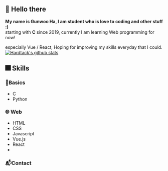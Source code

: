 ## 👋 Hello there
**My name is Gunwoo Ha, I am student who is love to coding and other stuff :)** <br>
starting with **C** since 2019, currently I am learning Web programming for now!

especially Vue / React, Hoping for improving my skills everyday that I could.
[![Hardtack's github stats](https://github-readme-stats.vercel.app/api?username=HARDTACK-Dev)](https://github.com/anuraghazra/github-readme-stats)

## 🎆 Skills


### 🔰**Basics**

- C
- Python

### 🌐 **Web**

- HTML
- CSS
- Javascript
- Vue.js
- React
-

### 📬Contact


